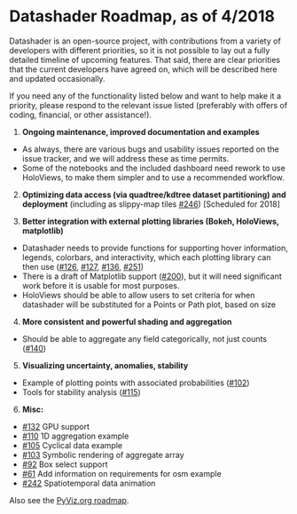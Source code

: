 # Datashader Roadmap, as of 4/2018

Datashader is an open-source project, with contributions from a variety of developers with different priorities, so it is not possible to lay out a fully detailed timeline of upcoming features.  That said, there are clear priorities that the current developers have agreed on, which will be described here and updated occasionally.

If you need any of the functionality listed below and want to help make it a priority, please respond to the relevant issue listed (preferably with offers of coding, financial, or other assistance!).

1. **Ongoing maintenance, improved documentation and examples**
  - As always, there are various bugs and usability issues reported on the issue tracker, and we will address these as time permits.
  - Some of the notebooks and the included dashboard need rework to use HoloViews, to make them simpler and to use a recommended workflow.

2. **Optimizing data access (via quadtree/kdtree dataset partitioning) and deployment** (including as slippy-map tiles [#246](../../issues/246)) [Scheduled for 2018]

3. **Better integration with external plotting libraries (Bokeh, HoloViews, matplotlib)**
  - Datashader needs to provide functions for supporting hover information, legends, colorbars, and interactivity, which each plotting library can then use ([#126](../../issues/126), [#127](../../issues/127), [#136](../../issues/136), [#251](../../issues/251))
  - There is a draft of Matplotlib support ([#200](../../issues/200)), but it will need significant work before it is usable for most purposes.
  - HoloViews should be able to allow users to set criteria for when datashader will be substituted for a Points or Path plot, based on size

4. **More consistent and powerful shading and aggregation**
  - Should be able to aggregate any field categorically, not just counts ([#140](../../issues/140))

5. **Visualizing uncertainty, anomalies, stability**
  - Example of plotting points with associated probabilities ([#102](../../issues/102))
  - Tools for stability analysis ([#115](../../issues/115))

6. **Misc:**
  - [#132](../../issues/132) GPU support
  - [#110](../../issues/110) 1D aggregation example
  - [#105](../../issues/105) Cyclical data example
  - [#103](../../issues/103) Symbolic rendering of aggregate array
  -  [#92](../../issues/92)  Box select support
  -  [#61](../../issues/61)  Add information on requirements for osm example
  - [#242](../../issues/242) Spatiotemporal data animation


Also see the [PyViz.org roadmap](http://pyviz.org/roadmap.html).
